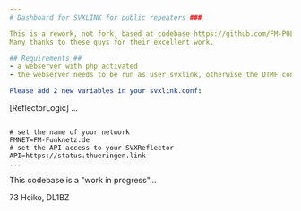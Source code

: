 ```yaml
---
# Dashboard for SVXLINK for public repeaters ###

This is a rework, not fork, based at codebase https://github.com/FM-POLAND/hs_dashboard_pi (created by SP2ONG, SP0DZ).
Many thanks to these guys for their excellent work.

## Requirements ##
- a webserver with php activated
- the webserver needs to be run as user svxlink, otherwise the DTMF controls via webinterface will be not working

Please add 2 new variables in your svxlink.conf:
```
[ReflectorLogic]
...
```

# set the name of your network
FMNET=FM-Funknetz.de
# set the API access to your SVXReflector
API=https://status.thueringen.link
...
```

This codebase is a "work in progress"...

73 Heiko, DL1BZ

